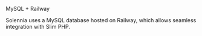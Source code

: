 MySQL + Railway

Solennia uses a MySQL database hosted on Railway, which allows seamless integration with Slim PHP.
